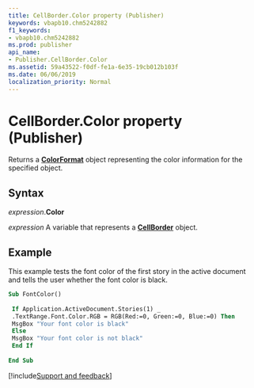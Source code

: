 ```yaml
---
title: CellBorder.Color property (Publisher)
keywords: vbapb10.chm5242882
f1_keywords:
- vbapb10.chm5242882
ms.prod: publisher
api_name:
- Publisher.CellBorder.Color
ms.assetid: 59a43522-f0df-fe1a-6e35-19cb012b103f
ms.date: 06/06/2019
localization_priority: Normal
---
```



# CellBorder.Color property (Publisher)

Returns a **[ColorFormat](Publisher.ColorFormat.md)** object representing the color information for the specified object.


## Syntax

_expression_.**Color**

_expression_ A variable that represents a **[CellBorder](Publisher.CellBorder.md)** object.


## Example

This example tests the font color of the first story in the active document and tells the user whether the font color is black.

```vb
Sub FontColor() 
 
 If Application.ActiveDocument.Stories(1) _ 
 .TextRange.Font.Color.RGB = RGB(Red:=0, Green:=0, Blue:=0) Then 
 MsgBox "Your font color is black" 
 Else 
 MsgBox "Your font color is not black" 
 End If 
 
End Sub
```

[!include[Support and feedback](~/includes/feedback-boilerplate.md)]